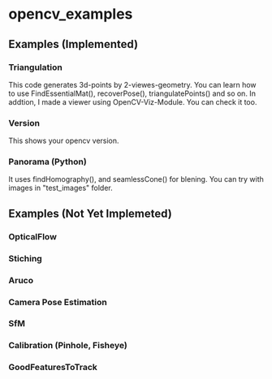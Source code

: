 # opencv_examples

## Examples (Implemented)

### Triangulation
This code generates 3d-points by 2-viewes-geometry. You can learn how to use FindEssentialMat(), recoverPose(), triangulatePoints() and so on. In addtion, I made a viewer using OpenCV-Viz-Module. You can check it too.

### Version
This shows your opencv version.

### Panorama (Python)
It uses findHomography(), and seamlessCone() for blening. You can try with images in "test_images" folder.

## Examples (Not Yet Implemeted)

### OpticalFlow

### Stiching

### Aruco

### Camera Pose Estimation

### SfM

### Calibration (Pinhole, Fisheye)

### GoodFeaturesToTrack
